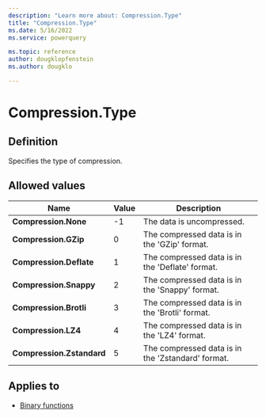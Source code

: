 ```yaml
---
description: "Learn more about: Compression.Type"
title: "Compression.Type"
ms.date: 5/16/2022
ms.service: powerquery

ms.topic: reference
author: dougklopfenstein
ms.author: dougklo

---
```

# Compression.Type

## Definition

Specifies the type of compression.

## Allowed values

|Name|Value|Description|
| ------- | -- | --------- |
|**Compression.None**|-1|The data is uncompressed.|
|**Compression.GZip**|0|The compressed data is in the 'GZip' format.|
|**Compression.Deflate**|1|The compressed data is in the 'Deflate' format.|
|**Compression.Snappy**|2|The compressed data is in the 'Snappy' format.|
|**Compression.Brotli**|3|The compressed data is in the 'Brotli' format.|
|**Compression.LZ4**|4|The compressed data is in the 'LZ4' format.|
|**Compression.Zstandard**|5|The compressed data is in the 'Zstandard' format.|

## Applies to

* [Binary functions](binary-functions.md)
